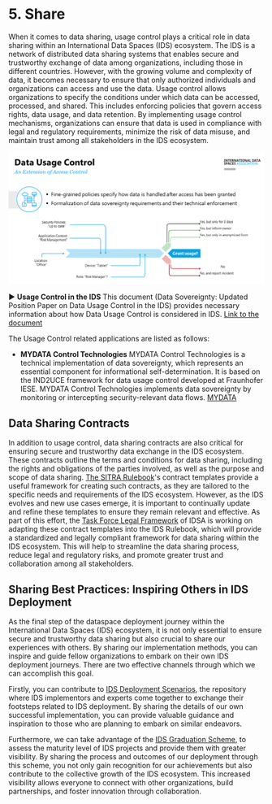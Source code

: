 # 5. Share
When it comes to data sharing, usage control plays a critical role in data sharing within an International Data Spaces (IDS) ecosystem. The IDS is a network of distributed data sharing systems that enables secure and trustworthy exchange of data among organizations, including those in different countries. However, with the growing volume and complexity of data, it becomes necessary to ensure that only authorized individuals and organizations can access and use the data. Usage control allows organizations to specify the conditions under which data can be accessed, processed, and shared. This includes enforcing policies that govern access rights, data usage, and data retention. By implementing usage control mechanisms, organizations can ensure that data is used in compliance with legal and regulatory requirements, minimize the risk of data misuse, and maintain trust among all stakeholders in the IDS ecosystem.

![Usage Control in IDS](https://github.com/International-Data-Spaces-Association/idsa/blob/a29f144f4b35e225559faf0100e50680c17f88b8/how-to-build-data-spaces/images/Usage-Control-in-IDSA.png)

:arrow_forward: **Usage Control in the IDS**
This document (Data Sovereignty: Updated Position Paper on Data Usage Control in the IDS) provides necessary information about how Data Usage Control is considered in IDS. [Link to the document](https://internationaldataspaces.org/wp-content/uploads/dlm_uploads/IDSA-Position-Paper-Usage-Control-in-the-IDS-V3..pdf)

The Usage Control related applications are listed as follows:
- **MYDATA Control Technologies** MYDATA Control Technologies is a technical implementation of data sovereignty, which represents an essential component for informational self-determination. It is based on the IND2UCE framework for data usage control developed at Fraunhofer IESE. MYDATA Control Technologies implements data sovereignty by monitoring or intercepting security-relevant data flows. [MYDATA](https://www.mydata-control.de/)

## Data Sharing Contracts
In addition to usage control, data sharing contracts are also critical for ensuring secure and trustworthy data exchange in the IDS ecosystem. These contracts outline the terms and conditions for data sharing, including the rights and obligations of the parties involved, as well as the purpose and scope of data sharing. [The SITRA Rulebook](https://www.sitra.fi/en/publications/rulebook-for-a-fair-data-economy/)'s contract templates provide a useful framework for creating such contracts, as they are tailored to the specific needs and requirements of the IDS ecosystem. However, as the IDS evolves and new use cases emerge, it is important to continually update and refine these templates to ensure they remain relevant and effective. As part of this effort, the [Task Force Legal Framework](https://internationaldataspaces.org/make/working-groups/) of IDSA is working on adapting these contract templates into the IDS Rulebook, which will provide a standardized and legally compliant framework for data sharing within the IDS ecosystem. This will help to streamline the data sharing process, reduce legal and regulatory risks, and promote greater trust and collaboration among all stakeholders.

## Sharing Best Practices: Inspiring Others in IDS Deployment
As the final step of the dataspace deployment journey within the International Data Spaces (IDS) ecosystem, it is not only essential to ensure secure and trustworthy data sharing but also crucial to share our experiences with others. By sharing our implementation methods, you can inspire and guide fellow organizations to embark on their own IDS deployment journeys. There are two effective channels through which we can accomplish this goal.

Firstly, you can contribute to [IDS Deployment Scenarios](https://github.com/International-Data-Spaces-Association/IDS-Deployment-Scenarios), the repository where IDS implementors and experts come together to exchange their footsteps related to IDS deployment. By sharing the details of our own successful implementation, you can provide valuable guidance and inspiration to those who are planning to embark on similar endeavors. 

Furthermore, we can take advantage of the [IDS Graduation Scheme](https://github.com/International-Data-Spaces-Association/idsa/tree/main/graduation_scheme), to assess the maturity level of IDS projects and provide them with greater visibility. By sharing the process and outcomes of our deployment through this scheme, you not only gain recognition for our achievements but also contribute to the collective growth of the IDS ecosystem. This increased visibility allows everyone to connect with other organizations, build partnerships, and foster innovation through collaboration.

